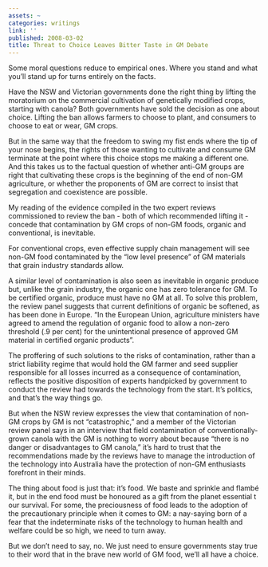 ```yaml
---
assets: ~
categories: writings
link: ''
published: 2008-03-02
title: Threat to Choice Leaves Bitter Taste in GM Debate
---
```

Some moral questions reduce to empirical ones. Where you stand and what
you’ll stand up for turns entirely on the facts.

Have the NSW and Victorian governments done the right thing by lifting
the moratorium on the commercial cultivation of genetically modified
crops, starting with canola? Both governments have sold the decision as
one about choice. Lifting the ban allows farmers to choose to plant, and
consumers to choose to eat or wear, GM crops.

But in the same way that the freedom to swing my fist ends where the tip
of your nose begins, the rights of those wanting to cultivate and
consume GM terminate at the point where this choice stops me making a
different one. And this takes us to the factual question of whether
anti-GM groups are right that cultivating these crops is the beginning
of the end of non-GM agriculture, or whether the proponents of GM are
correct to insist that segregation and coexistence are possible.

My reading of the evidence compiled in the two expert reviews
commissioned to review the ban - both of which recommended lifting it -
concede that contamination by GM crops of non-GM foods, organic and
conventional, is inevitable.

For conventional crops, even effective supply chain management will see
non-GM food contaminated by the “low level presence” of GM materials
that grain industry standards allow.

A similar level of contamination is also seen as inevitable in organic
produce but, unlike the grain industry, the organic one has zero
tolerance for GM. To be certified organic, produce must have no GM at
all. To solve this problem, the review panel suggests that current
definitions of organic be softened, as has been done in Europe. “In the
European Union, agriculture ministers have agreed to amend the
regulation of organic food to allow a non-zero threshold (.9 per cent)
for the unintentional presence of approved GM material in certified
organic products”.

The proffering of such solutions to the risks of contamination, rather
than a strict liability regime that would hold the GM farmer and seed
supplier responsible for all losses incurred as a consequence of
contamination, reflects the positive disposition of experts handpicked
by government to conduct the review had towards the technology from the
start. It’s politics, and that’s the way things go.

But when the NSW review expresses the view that contamination of non-GM
crops by GM is not “catastrophic,” and a member of the Victorian review
panel says in an interview that field contamination of
conventionally-grown canola with the GM is nothing to worry about
because “there is no danger or disadvantages to GM canola,” it’s hard to
trust that the recommendations made by the reviews have to manage the
introduction of the technology into Australia have the protection of
non-GM enthusiasts forefront in their minds.

The thing about food is just that: it’s food. We baste and sprinkle and
flamb&eacute; it, but in the end food must be honoured as a gift from
the planet essential t our survival. For some, the preciousness of food
leads to the adoption of the precautionary principle when it comes to
GM: a nay-saying born of a fear that the indeterminate risks of the
technology to human health and welfare could be so high, we need to turn
away.

But we don’t need to say, no. We just need to ensure governments stay
true to their word that in the brave new world of GM food, we’ll all
have a choice.